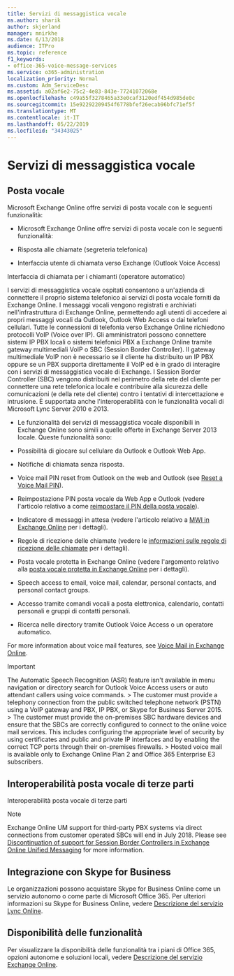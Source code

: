 ```yaml
---
title: Servizi di messaggistica vocale
ms.author: sharik
author: skjerland
manager: mnirkhe
ms.date: 6/13/2018
audience: ITPro
ms.topic: reference
f1_keywords:
- office-365-voice-message-services
ms.service: o365-administration
localization_priority: Normal
ms.custom: Adm_ServiceDesc
ms.assetid: a02af6e2-75c2-4e83-843e-77241072068e
ms.openlocfilehash: c49a55f3278465a33e0caf3120edf454d985de0c
ms.sourcegitcommit: 15e92292209454f6778bfef26ecab96bfc71ef5f
ms.translationtype: MT
ms.contentlocale: it-IT
ms.lasthandoff: 05/22/2019
ms.locfileid: "34343025"
---
```

# <a name="voice-message-services"></a>Servizi di messaggistica vocale

## <a name="voice-mail"></a>Posta vocale

Microsoft Exchange Online offre servizi di posta vocale con le seguenti funzionalità:
  
- Microsoft Exchange Online offre servizi di posta vocale con le seguenti funzionalità:
    
- Risposta alle chiamate (segreteria telefonica)
    
- Interfaccia utente di chiamata verso Exchange (Outlook Voice Access)
    
Interfaccia di chiamata per i chiamanti (operatore automatico)
  
I servizi di messaggistica vocale ospitati consentono a un'azienda di connettere il proprio sistema telefonico ai servizi di posta vocale forniti da Exchange Online. I messaggi vocali vengono registrati e archiviati nell'infrastruttura di Exchange Online, permettendo agli utenti di accedere ai propri messaggi vocali da Outlook, Outlook Web Access o dai telefoni cellulari. Tutte le connessioni di telefonia verso Exchange Online richiedono protocolli VoIP (Voice over IP). Gli amministratori possono connettere sistemi IP PBX locali o sistemi telefonici PBX a Exchange Online tramite gateway multimediali VoIP o SBC (Session Border Controller). Il gateway multimediale VoIP non è necessario se il cliente ha distribuito un IP PBX oppure se un PBX supporta direttamente il VoIP ed è in grado di interagire con i servizi di messaggistica vocale di Exchange. I Session Border Controller (SBC) vengono distribuiti nel perimetro della rete del cliente per connettere una rete telefonica locale e contribuire alla sicurezza delle comunicazioni (e della rete del cliente) contro i tentativi di intercettazione e intrusione. È supportata anche l'interoperabilità con le funzionalità vocali di Microsoft Lync Server 2010 e 2013.
  
- Le funzionalità dei servizi di messaggistica vocale disponibili in Exchange Online sono simili a quelle offerte in Exchange Server 2013 locale. Queste funzionalità sono:
    
- Possibilità di giocare sul cellulare da Outlook e Outlook Web App.
    
- Notifiche di chiamata senza risposta.
    
- Voice mail PIN reset from Outlook on the web and Outlook (see [Reset a Voice Mail PIN](https://go.microsoft.com/fwlink/p/?LinkId=286328)).
    
- Reimpostazione PIN posta vocale da Web App e Outlook (vedere l'articolo relativo a come [reimpostare il PIN della posta vocale](https://go.microsoft.com/fwlink/p/?LinkId=271794)). 
    
- Indicatore di messaggi in attesa (vedere l'articolo relativo a [MWI in Exchange Online](https://go.microsoft.com/fwlink/p/?LinkId=271795) per i dettagli). 
    
- Regole di ricezione delle chiamate (vedere le [informazioni sulle regole di ricezione delle chiamate](https://go.microsoft.com/fwlink/p/?LinkId=271796) per i dettagli). 
    
- Posta vocale protetta in Exchange Online (vedere l'argomento relativo alla [posta vocale protetta in Exchange Online](https://go.microsoft.com/fwlink/p/?LinkId=271797) per i dettagli). 
    
- Speech access to email, voice mail, calendar, personal contacts, and personal contact groups.
    
- Accesso tramite comandi vocali a posta elettronica, calendario, contatti personali e gruppi di contatti personali.
    
- Ricerca nelle directory tramite Outlook Voice Access o un operatore automatico.
    
For more information about voice mail features, see [Voice Mail in Exchange Online](https://go.microsoft.com/fwlink/p/?LinkId=271798).
  
> [!IMPORTANT]
> The Automatic Speech Recognition (ASR) feature isn't available in menu navigation or directory search for Outlook Voice Access users or auto attendant callers using voice commands. > The customer must provide a telephony connection from the public switched telephone network (PSTN) using a VoIP gateway and PBX, IP PBX, or Skype for Business Server 2015. > The customer must provide the on-premises SBC hardware devices and ensure that the SBCs are correctly configured to connect to the online voice mail services. This includes configuring the appropriate level of security by using certificates and public and private IP interfaces and by enabling the correct TCP ports through their on-premises firewalls. > Hosted voice mail is available only to Exchange Online Plan 2 and Office 365 Enterprise E3 subscribers. 
  
## <a name="third-party-voice-mail-interoperability"></a>Interoperabilità posta vocale di terze parti

Interoperabilità posta vocale di terze parti
  
> [!NOTE]
> Exchange Online UM support for third-party PBX systems via direct connections from customer operated SBCs will end in July 2018. Please see [Discontinuation of support for Session Border Controllers in Exchange Online Unified Messaging](https://blogs.technet.microsoft.com/exchange/2017/07/18/discontinuation-of-support-for-session-border-controllers-in-exchange-online-unified-messaging/) for more information. 
  
## <a name="skype-for-business-integration"></a>Integrazione con Skype for Business

Le organizzazioni possono acquistare Skype for Business Online come un servizio autonomo o come parte di Microsoft Office 365. Per ulteriori informazioni su Skype for Business Online, vedere [Descrizione del servizio Lync Online](../skype-for-business-online-service-description/skype-for-business-online-service-description.md).
  
## <a name="feature-availability"></a>Disponibilità delle funzionalità

Per visualizzare la disponibilità delle funzionalità tra i piani di Office 365, opzioni autonome e soluzioni locali, vedere [Descrizione del servizio Exchange Online](exchange-online-service-description.md).
  

